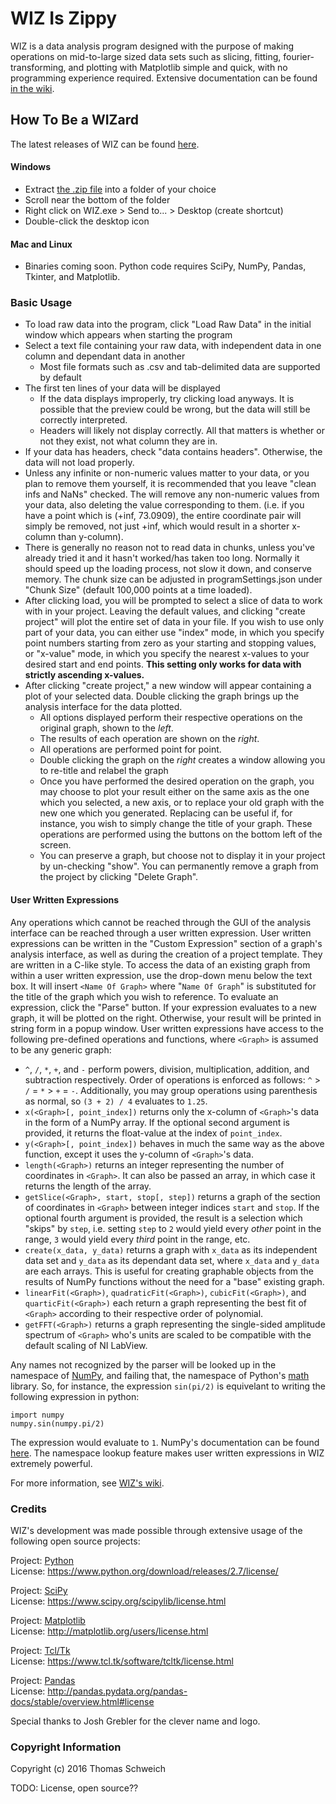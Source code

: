 # WIZ Is Zippy

WIZ is a data analysis program designed with the purpose of making operations on mid-to-large sized data sets such as slicing, fitting, fourier-transforming, and plotting with Matplotlib simple and quick, with no programming experience required. Extensive documentation can be found [in the wiki](https://github.com/Tominator368/dataManipulation/wiki).

## How To Be a WIZard
The latest releases of WIZ can be found [here](https://github.com/Tominator368/dataManipulation/releases).

#### Windows
* Extract [the .zip file](https://github.com/Tominator368/dataManipulation/releases) into a folder of your choice
* Scroll near the bottom of the folder
* Right click on WIZ.exe > Send to... > Desktop (create shortcut)
* Double-click the desktop icon

#### Mac and Linux
* Binaries coming soon. Python code requires SciPy, NumPy, Pandas, Tkinter, and Matplotlib.

### Basic Usage
* To load raw data into the program, click "Load Raw Data" in the initial window which appears when starting the program
* Select a text file containing your raw data, with independent data in one column and dependant data in another
    * Most file formats such as .csv and tab-delimited data are supported by default
* The first ten lines of your data will be displayed
    * If the data displays improperly, try clicking load anyways. It is possible that the preview could be wrong, but the data will still be correctly interpreted.
    * Headers will likely not display correctly. All that matters is whether or not they exist, not what column they are in.
* If your data has headers, check "data contains headers". Otherwise, the data will not load properly.
* Unless any infinite or non-numeric values matter to your data, or you plan to remove them yourself, it is recommended that you leave "clean infs and NaNs" checked. The will remove any non-numeric values from your data, also deleting the value corresponding to them. (i.e. if you have a point which is (+inf, 73.0909), the entire coordinate pair will simply be removed, not just +inf, which would result in a shorter x-column than y-column).
* There is generally no reason not to read data in chunks, unless you've already tried it and it hasn't worked/has taken too long. Normally it should speed up the loading process, not slow it down, and conserve memory. The chunk size can be adjusted in programSettings.json under "Chunk Size" (default 100,000 points at a time loaded).
* After clicking load, you will be prompted to select a slice of data to work with in your project. Leaving the default values, and clicking "create project" will plot the entire set of data in your file. If you wish to use only part of your data, you can either use "index" mode, in which you specify point numbers starting from zero as your starting and stopping values, or "x-value" mode, in which you specify the nearest x-values to your desired start and end points. **This setting only works for data with strictly ascending x-values.**
* After clicking "create project," a new window will appear containing a plot of your selected data. Double clicking the graph brings up the analysis interface for the data plotted.
    * All options displayed perform their respective operations on the original graph, shown to the _left_.
    * The results of each operation are shown on the _right_.
    * All operations are performed point for point. 
    * Double clicking the graph on the _right_ creates a window allowing you to re-title and relabel the graph
    * Once you have performed the desired operation on the graph, you may choose to plot your result either on the same axis as the one which you selected, a new axis, or to replace your old graph with the new one which you generated. Replacing can be useful if, for instance, you wish to simply change the title of your graph. These operations are performed using the buttons on the bottom left of the screen.
    * You can preserve a graph, but choose not to display it in your project by un-checking "show". You can permanently remove a graph from the project by clicking "Delete Graph".

#### User Written Expressions
Any operations which cannot be reached through the GUI of the analysis interface can be reached through a user written expression. User written expressions can be written in the "Custom Expression" section of a graph's analysis interface, as well as during the creation of a project template. They are written in a C-like style. To access the data of an existing graph from within a user written expression, use the drop-down menu below the text box. It will insert `<Name Of Graph>` where "`Name Of Graph`" is substituted for the title of the graph which you wish to reference. To evaluate an expression, click the "Parse" button. If your expression evaluates to a new graph, it will be plotted on the right. Otherwise, your result will be printed in string form in a popup window. User written expressions have access to the following pre-defined operations and functions, where `<Graph>` is assumed to be any generic graph:

* `^`, `/`, `*`, `+`, and `-` perform powers, division, multiplication, addition, and subtraction respectively. Order of operations is enforced as follows: `^` > `/` = `*` > `+` = `-`. Additionally, you may group operations using parenthesis as normal, so `(3 + 2) / 4` evaluates to `1.25`.
* `x(<Graph>[, point_index])` returns only the x-column of `<Graph>`'s data in the form of a NumPy array. If the optional second argument is provided, it returns the float-value at the index of `point_index`.
* `y(<Graph>[, point_index])` behaves in much the same way as the above function, except it uses the y-column of `<Graph>`'s data.
* `length(<Graph>)` returns an integer representing the number of coordinates in `<Graph>`. It can also be passed an array, in which case it returns the length of the array.
* `getSlice(<Graph>, start, stop[, step])` returns a graph of the section of coordinates in `<Graph>` between integer indices `start` and `stop`. If the optional fourth argument is provided, the result is a selection which "skips" by `step`, i.e. setting `step` to `2` would yield every _other_ point in the range, `3` would yield every _third_ point in the range, etc.
* `create(x_data, y_data)` returns a graph with `x_data` as its independent data set and `y_data` as its dependant data set, where `x_data` and `y_data` are each arrays. This is useful for creating graphable objects from the results of NumPy functions without the need for a "base" existing graph.
* `linearFit(<Graph>)`, `quadraticFit(<Graph>)`, `cubicFit(<Graph>)`, and `quarticFit(<Graph>)` each return a graph representing the best fit of `<Graph>` according to their respective order of polynomial.
* `getFFT(<Graph>)` returns a graph representing the single-sided amplitude spectrum of `<Graph>` who's units are scaled to be compatible with the default scaling of NI LabView.

Any names not recognized by the parser will be looked up in the namespace of [NumPy](http://www.numpy.org/), and failing that, the namespace of Python's [math](https://docs.python.org/2/library/math.html) library. So, for instance, the expression `sin(pi/2)` is equivelant to writing the following expression in python:
```
import numpy
numpy.sin(numpy.pi/2)
```
The expression would evaluate to `1`. NumPy's documentation can be found [here](http://docs.scipy.org/doc/numpy/reference/). The namespace lookup feature makes user written expressions in WIZ extremely powerful.

For more information, see [WIZ's wiki](https://github.com/Tominator368/dataManipulation/wiki).

### Credits
WIZ's development was made possible through extensive usage of the following open source projects:

Project: [Python](http://www.python.org/)  
License: https://www.python.org/download/releases/2.7/license/

Project: [SciPy](https://www.scipy.org/)  
License: https://www.scipy.org/scipylib/license.html

Project: [Matplotlib](http://matplotlib.org/)  
License: http://matplotlib.org/users/license.html

Project: [Tcl/Tk](https://www.tcl.tk/)  
License: https://www.tcl.tk/software/tcltk/license.html

Project: [Pandas](http://pandas.pydata.org/)  
License: http://pandas.pydata.org/pandas-docs/stable/overview.html#license

Special thanks to Josh Grebler for the clever name and logo.

### Copyright Information

Copyright (c) 2016 Thomas Schweich

TODO: License, open source??

